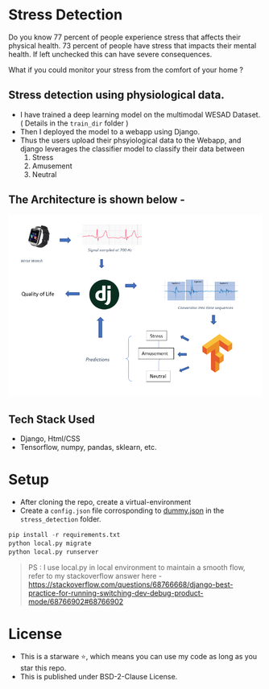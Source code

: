 # Stress Detection 

Do you know 77 percent of people experience stress that affects their physical health. 73 percent of people have stress that impacts their mental health. If left unchecked this can have severe consequences.

What if you could monitor your stress from the comfort of your home ? 

## Stress detection using physiological data.

- I have trained a deep learning model on the multimodal WESAD Dataset. ( Details in the ```train_dir``` folder )
- Then I deployed the model to a webapp using Django.
- Thus the users upload their phsyiological data to the Webapp, and django leverages the classifier model to classify their data between 
    1. Stress
    2. Amusement 
    3. Neutral

## The Architecture is shown below - 

<img src= 'screenshots/stress_detection.png' >


## Tech Stack Used 
- Django, Html/CSS 
- Tensorflow, numpy, pandas, sklearn, etc.

# Setup 

- After cloning the repo, create a virtual-environment 
- Create a ```config.json``` file corrosponding to <a href="dummy.json">dummy.json</a> in the ```stress_detection``` folder.

```python
pip install -r requirements.txt
python local.py migrate
python local.py runserver

```
> PS : I use local.py in local environment to maintain a smooth flow, refer to my stackoverflow answer here - https://stackoverflow.com/questions/68766668/django-best-practice-for-running-switching-dev-debug-product-mode/68766902#68766902

# License 

- This is a starware ⭐, which means you can use my code as long as you star this repo.
- This is published under  BSD-2-Clause License.